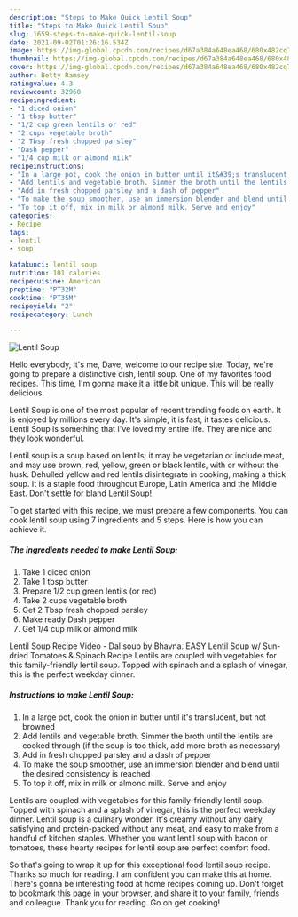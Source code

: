 ```yaml
---
description: "Steps to Make Quick Lentil Soup"
title: "Steps to Make Quick Lentil Soup"
slug: 1659-steps-to-make-quick-lentil-soup
date: 2021-09-02T01:26:16.534Z
image: https://img-global.cpcdn.com/recipes/d67a384a648ea468/680x482cq70/lentil-soup-recipe-main-photo.jpg
thumbnail: https://img-global.cpcdn.com/recipes/d67a384a648ea468/680x482cq70/lentil-soup-recipe-main-photo.jpg
cover: https://img-global.cpcdn.com/recipes/d67a384a648ea468/680x482cq70/lentil-soup-recipe-main-photo.jpg
author: Betty Ramsey
ratingvalue: 4.3
reviewcount: 32960
recipeingredient:
- "1 diced onion"
- "1 tbsp butter"
- "1/2 cup green lentils or red"
- "2 cups vegetable broth"
- "2 Tbsp fresh chopped parsley"
- "Dash pepper"
- "1/4 cup milk or almond milk"
recipeinstructions:
- "In a large pot, cook the onion in butter until it&#39;s translucent, but not browned"
- "Add lentils and vegetable broth. Simmer the broth until the lentils are cooked through (if the soup is too thick, add more broth as necessary)"
- "Add in fresh chopped parsley and a dash of pepper"
- "To make the soup smoother, use an immersion blender and blend until the desired consistency is reached"
- "To top it off, mix in milk or almond milk. Serve and enjoy"
categories:
- Recipe
tags:
- lentil
- soup

katakunci: lentil soup 
nutrition: 101 calories
recipecuisine: American
preptime: "PT32M"
cooktime: "PT35M"
recipeyield: "2"
recipecategory: Lunch

---
```



![Lentil Soup](https://img-global.cpcdn.com/recipes/d67a384a648ea468/680x482cq70/lentil-soup-recipe-main-photo.jpg)

Hello everybody, it's me, Dave, welcome to our recipe site. Today, we're going to prepare a distinctive dish, lentil soup. One of my favorites food recipes. This time, I'm gonna make it a little bit unique. This will be really delicious.

Lentil Soup is one of the most popular of recent trending foods on earth. It is enjoyed by millions every day. It's simple, it is fast, it tastes delicious. Lentil Soup is something that I've loved my entire life. They are nice and they look wonderful.

Lentil soup is a soup based on lentils; it may be vegetarian or include meat, and may use brown, red, yellow, green or black lentils, with or without the husk. Dehulled yellow and red lentils disintegrate in cooking, making a thick soup. It is a staple food throughout Europe, Latin America and the Middle East. Don&#39;t settle for bland Lentil Soup!


To get started with this recipe, we must prepare a few components. You can cook lentil soup using 7 ingredients and 5 steps. Here is how you can achieve it.

<!--inarticleads1-->

##### The ingredients needed to make Lentil Soup:

1. Take 1 diced onion
1. Take 1 tbsp butter
1. Prepare 1/2 cup green lentils (or red)
1. Take 2 cups vegetable broth
1. Get 2 Tbsp fresh chopped parsley
1. Make ready Dash pepper
1. Get 1/4 cup milk or almond milk


Lentil Soup Recipe Video - Dal soup by Bhavna. EASY Lentil Soup w/ Sun-dried Tomatoes &amp; Spinach Recipe Lentils are coupled with vegetables for this family-friendly lentil soup. Topped with spinach and a splash of vinegar, this is the perfect weekday dinner. 

<!--inarticleads2-->

##### Instructions to make Lentil Soup:

1. In a large pot, cook the onion in butter until it&#39;s translucent, but not browned
1. Add lentils and vegetable broth. Simmer the broth until the lentils are cooked through (if the soup is too thick, add more broth as necessary)
1. Add in fresh chopped parsley and a dash of pepper
1. To make the soup smoother, use an immersion blender and blend until the desired consistency is reached
1. To top it off, mix in milk or almond milk. Serve and enjoy


Lentils are coupled with vegetables for this family-friendly lentil soup. Topped with spinach and a splash of vinegar, this is the perfect weekday dinner. Lentil soup is a culinary wonder. It&#39;s creamy without any dairy, satisfying and protein-packed without any meat, and easy to make from a handful of kitchen staples. Whether you want lentil soup with bacon or tomatoes, these hearty recipes for lentil soup are perfect comfort food. 

So that's going to wrap it up for this exceptional food lentil soup recipe. Thanks so much for reading. I am confident you can make this at home. There's gonna be interesting food at home recipes coming up. Don't forget to bookmark this page in your browser, and share it to your family, friends and colleague. Thank you for reading. Go on get cooking!
